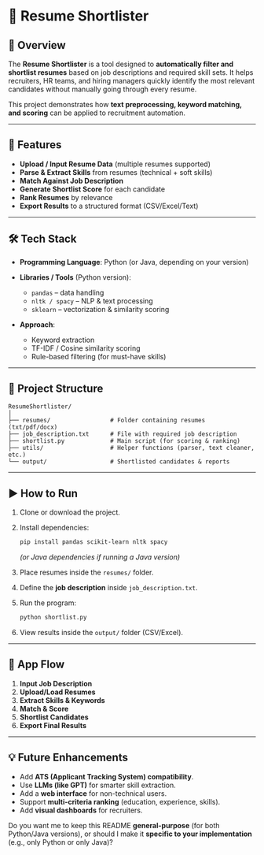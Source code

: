 
# 📄 Resume Shortlister

## 📌 Overview

The **Resume Shortlister** is a tool designed to **automatically filter and shortlist resumes** based on job descriptions and required skill sets.
It helps recruiters, HR teams, and hiring managers quickly identify the most relevant candidates without manually going through every resume.

This project demonstrates how **text preprocessing, keyword matching, and scoring** can be applied to recruitment automation.

---

## 🚀 Features

* **Upload / Input Resume Data** (multiple resumes supported)
* **Parse & Extract Skills** from resumes (technical + soft skills)
* **Match Against Job Description**
* **Generate Shortlist Score** for each candidate
* **Rank Resumes** by relevance
* **Export Results** to a structured format (CSV/Excel/Text)

---

## 🛠️ Tech Stack

* **Programming Language**: Python (or Java, depending on your version)
* **Libraries / Tools** (Python version):

  * `pandas` – data handling
  * `nltk / spacy` – NLP & text processing
  * `sklearn` – vectorization & similarity scoring
* **Approach**:

  * Keyword extraction
  * TF-IDF / Cosine similarity scoring
  * Rule-based filtering (for must-have skills)

---

## 📂 Project Structure

```
ResumeShortlister/
│
├── resumes/                 # Folder containing resumes (txt/pdf/docx)
├── job_description.txt      # File with required job description
├── shortlist.py             # Main script (for scoring & ranking)
├── utils/                   # Helper functions (parser, text cleaner, etc.)
└── output/                  # Shortlisted candidates & reports
```

---

## ▶️ How to Run

1. Clone or download the project.
2. Install dependencies:

   ```bash
   pip install pandas scikit-learn nltk spacy
   ```

   *(or Java dependencies if running a Java version)*
3. Place resumes inside the `resumes/` folder.
4. Define the **job description** inside `job_description.txt`.
5. Run the program:

   ```bash
   python shortlist.py
   ```
6. View results inside the `output/` folder (CSV/Excel).

---

## 📸 App Flow

1. **Input Job Description**
2. **Upload/Load Resumes**
3. **Extract Skills & Keywords**
4. **Match & Score**
5. **Shortlist Candidates**
6. **Export Final Results**

---

## 💡 Future Enhancements

* Add **ATS (Applicant Tracking System) compatibility**.
* Use **LLMs (like GPT)** for smarter skill extraction.
* Add a **web interface** for non-technical users.
* Support **multi-criteria ranking** (education, experience, skills).
* Add **visual dashboards** for recruiters.



Do you want me to keep this README **general-purpose** (for both Python/Java versions), or should I make it **specific to your implementation** (e.g., only Python or only Java)?
